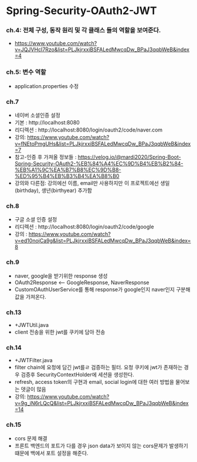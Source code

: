 # Spring-Security-OAuth2-JWT

### ch.4: 전체 구성, 동작 원리 및 각 클래스 들의 역할을 보여준다. 
* https://www.youtube.com/watch?v=JQJVHcI7Rzo&list=PLJkjrxxiBSFALedMwcqDw_BPaJ3qqbWeB&index=4


### ch.5: 변수 역할
* application.properties 수정



### ch.7
* 네이버 소셜인증 설정
* 기본 : http://localhost:8080
* 리디렉션 : http://localhost:8080/login/oauth2/code/naver.com
* 강의: https://www.youtube.com/watch?v=fNEtoPmgUHs&list=PLJkjrxxiBSFALedMwcqDw_BPaJ3qqbWeB&index=7
* 참고-인증 후 가져올 정보들 : https://velog.io/@mardi2020/Spring-Boot-Spring-Security-OAuth2-%EB%84%A4%EC%9D%B4%EB%B2%84-%EB%A1%9C%EA%B7%B8%EC%9D%B8-%ED%95%B4%EB%B3%B4%EA%B8%B0
* 강의와 다른점: 강의에선 이름, email만 사용하지만 이 프로젝트에선 생일(birthday), 생년(birthyear) 추가함


### ch.8
* 구글 소셜 인증 설정
* 리디렉션 : http://localhost:8080/login/oauth2/code/google
* 강의 : https://www.youtube.com/watch?v=ed10nojCa9g&list=PLJkjrxxiBSFALedMwcqDw_BPaJ3qqbWeB&index=8


### ch.9
* naver, google을 받기위한 response 생성
* OAuth2Response <-- GoogleResponse, NaverResponse
* CustomOAuthUserService를 통해 response가 google인지 naver인지 구분해 값을 가져온다.

### ch.13
* +JWTUtil.java
* client 전송을 위한 jwt를 쿠키에 담아 전송


### ch.14
* +JWTFilter.java 
* filter chain에 요청에 담긴 jwt를ㄹ 검증하는 필터. 요청 쿠키에 jwt가 존재하는 경우 검증후 SecurityContextHolder에 세션을 생성한다.
* refresh, access token의 구현과 email, social login에 대한 여러 방법을 물어보는 뎃글이 많음
* 강의: https://www.youtube.com/watch?v=9g_iN6rLQcQ&list=PLJkjrxxiBSFALedMwcqDw_BPaJ3qqbWeB&index=14

### ch.15
* cors 문제 해결
* 프론트 백엔드의 포트가 다를 경우 json data가 보이지 않는 cors문제가 발생하기 떄문에 백에서 포트 설정을 해준다.